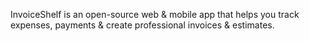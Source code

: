 InvoiceShelf is an open-source web & mobile app that helps you track expenses, payments & create professional invoices & estimates.